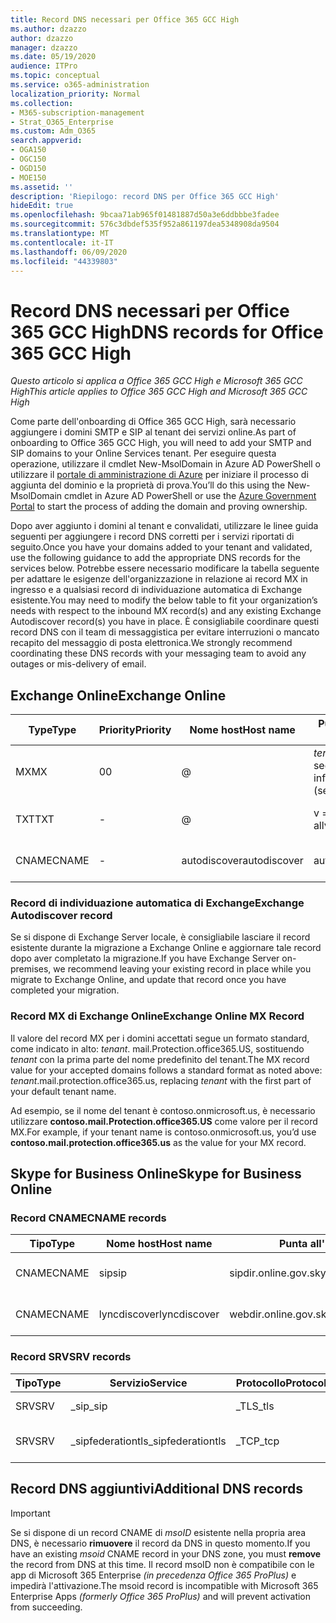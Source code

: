 ```yaml
---
title: Record DNS necessari per Office 365 GCC High
ms.author: dzazzo
author: dzazzo
manager: dzazzo
ms.date: 05/19/2020
audience: ITPro
ms.topic: conceptual
ms.service: o365-administration
localization_priority: Normal
ms.collection:
- M365-subscription-management
- Strat_O365_Enterprise
ms.custom: Adm_O365
search.appverid:
- OGA150
- OGC150
- OGD150
- MOE150
ms.assetid: ''
description: 'Riepilogo: record DNS per Office 365 GCC High'
hideEdit: true
ms.openlocfilehash: 9bcaa71ab965f01481887d50a3e6ddbbbe3fadee
ms.sourcegitcommit: 576c3dbdef535f952a861197dea5348908da9504
ms.translationtype: MT
ms.contentlocale: it-IT
ms.lasthandoff: 06/09/2020
ms.locfileid: "44339803"
---
```

# <a name="dns-records-for-office-365-gcc-high"></a><span data-ttu-id="2d29d-103">Record DNS necessari per Office 365 GCC High</span><span class="sxs-lookup"><span data-stu-id="2d29d-103">DNS records for Office 365 GCC High</span></span>

<span data-ttu-id="2d29d-104">*Questo articolo si applica a Office 365 GCC High e Microsoft 365 GCC High*</span><span class="sxs-lookup"><span data-stu-id="2d29d-104">*This article applies to Office 365 GCC High and Microsoft 365 GCC High*</span></span>

<span data-ttu-id="2d29d-105">Come parte dell'onboarding di Office 365 GCC High, sarà necessario aggiungere i domini SMTP e SIP al tenant dei servizi online.</span><span class="sxs-lookup"><span data-stu-id="2d29d-105">As part of onboarding to Office 365 GCC High, you will need to add your SMTP and SIP domains to your Online Services tenant.</span></span>  <span data-ttu-id="2d29d-106">Per eseguire questa operazione, utilizzare il cmdlet New-MsolDomain in Azure AD PowerShell o utilizzare il [portale di amministrazione di Azure](https://portal.azure.us) per iniziare il processo di aggiunta del dominio e la proprietà di prova.</span><span class="sxs-lookup"><span data-stu-id="2d29d-106">You’ll do this using the New-MsolDomain cmdlet in Azure AD PowerShell or use the [Azure Government Portal](https://portal.azure.us) to start the process of adding the domain and proving ownership.</span></span>

<span data-ttu-id="2d29d-107">Dopo aver aggiunto i domini al tenant e convalidati, utilizzare le linee guida seguenti per aggiungere i record DNS corretti per i servizi riportati di seguito.</span><span class="sxs-lookup"><span data-stu-id="2d29d-107">Once you have your domains added to your tenant and validated, use the following guidance to add the appropriate DNS records for the services below.</span></span>  <span data-ttu-id="2d29d-108">Potrebbe essere necessario modificare la tabella seguente per adattare le esigenze dell'organizzazione in relazione ai record MX in ingresso e a qualsiasi record di individuazione automatica di Exchange esistente.</span><span class="sxs-lookup"><span data-stu-id="2d29d-108">You may need to modify the below table to fit your organization’s needs with respect to the inbound MX record(s) and any existing Exchange Autodiscover record(s) you have in place.</span></span>  <span data-ttu-id="2d29d-109">È consigliabile coordinare questi record DNS con il team di messaggistica per evitare interruzioni o mancato recapito del messaggio di posta elettronica.</span><span class="sxs-lookup"><span data-stu-id="2d29d-109">We strongly recommend coordinating these DNS records with your messaging team to avoid any outages or mis-delivery of email.</span></span>

## <a name="exchange-online"></a><span data-ttu-id="2d29d-110">Exchange Online</span><span class="sxs-lookup"><span data-stu-id="2d29d-110">Exchange Online</span></span>

| <span data-ttu-id="2d29d-111">Type</span><span class="sxs-lookup"><span data-stu-id="2d29d-111">Type</span></span> | <span data-ttu-id="2d29d-112">Priority</span><span class="sxs-lookup"><span data-stu-id="2d29d-112">Priority</span></span> | <span data-ttu-id="2d29d-113">Nome host</span><span class="sxs-lookup"><span data-stu-id="2d29d-113">Host name</span></span> | <span data-ttu-id="2d29d-114">Punta all'indirizzo o al valore</span><span class="sxs-lookup"><span data-stu-id="2d29d-114">Points to address or value</span></span> | <span data-ttu-id="2d29d-115">TTL</span><span class="sxs-lookup"><span data-stu-id="2d29d-115">TTL</span></span> |
| --- | --- | --- | --- | --- |
| <span data-ttu-id="2d29d-116">MX</span><span class="sxs-lookup"><span data-stu-id="2d29d-116">MX</span></span> | <span data-ttu-id="2d29d-117">0</span><span class="sxs-lookup"><span data-stu-id="2d29d-117">0</span></span> | @ | <span data-ttu-id="2d29d-118">*tenant*. mail.Protection.office365.US (vedere di seguito per ulteriori informazioni)</span><span class="sxs-lookup"><span data-stu-id="2d29d-118">*tenant*.mail.protection.office365.us (see below for additional details)</span></span> | <span data-ttu-id="2d29d-119">1 Hour</span><span class="sxs-lookup"><span data-stu-id="2d29d-119">1 Hour</span></span> |
| <span data-ttu-id="2d29d-120">TXT</span><span class="sxs-lookup"><span data-stu-id="2d29d-120">TXT</span></span> | - | @ | <span data-ttu-id="2d29d-121">v = spf1 include: SPF. Protection. office365. us-all</span><span class="sxs-lookup"><span data-stu-id="2d29d-121">v=spf1 include:spf.protection.office365.us -all</span></span> | <span data-ttu-id="2d29d-122">1 Hour</span><span class="sxs-lookup"><span data-stu-id="2d29d-122">1 Hour</span></span> |
| <span data-ttu-id="2d29d-123">CNAME</span><span class="sxs-lookup"><span data-stu-id="2d29d-123">CNAME</span></span> | - | <span data-ttu-id="2d29d-124">autodiscover</span><span class="sxs-lookup"><span data-stu-id="2d29d-124">autodiscover</span></span> | <span data-ttu-id="2d29d-125">autodiscover.office365.us</span><span class="sxs-lookup"><span data-stu-id="2d29d-125">autodiscover.office365.us</span></span> | <span data-ttu-id="2d29d-126">1 Hour</span><span class="sxs-lookup"><span data-stu-id="2d29d-126">1 Hour</span></span> |

### <a name="exchange-autodiscover-record"></a><span data-ttu-id="2d29d-127">Record di individuazione automatica di Exchange</span><span class="sxs-lookup"><span data-stu-id="2d29d-127">Exchange Autodiscover record</span></span>

<span data-ttu-id="2d29d-128">Se si dispone di Exchange Server locale, è consigliabile lasciare il record esistente durante la migrazione a Exchange Online e aggiornare tale record dopo aver completato la migrazione.</span><span class="sxs-lookup"><span data-stu-id="2d29d-128">If you have Exchange Server on-premises, we recommend leaving your existing record in place while you migrate to Exchange Online, and update that record once you have completed your migration.</span></span> 

### <a name="exchange-online-mx-record"></a><span data-ttu-id="2d29d-129">Record MX di Exchange Online</span><span class="sxs-lookup"><span data-stu-id="2d29d-129">Exchange Online MX Record</span></span>

<span data-ttu-id="2d29d-130">Il valore del record MX per i domini accettati segue un formato standard, come indicato in alto: *tenant*. mail.Protection.office365.US, sostituendo *tenant* con la prima parte del nome predefinito del tenant.</span><span class="sxs-lookup"><span data-stu-id="2d29d-130">The MX record value for your accepted domains follows a standard format as noted above: *tenant*.mail.protection.office365.us, replacing *tenant* with the first part of your default tenant name.</span></span>

<span data-ttu-id="2d29d-131">Ad esempio, se il nome del tenant è contoso.onmicrosoft.us, è necessario utilizzare **contoso.mail.Protection.office365.US** come valore per il record MX.</span><span class="sxs-lookup"><span data-stu-id="2d29d-131">For example, if your tenant name is contoso.onmicrosoft.us, you’d use **contoso.mail.protection.office365.us** as the value for your MX record.</span></span>

## <a name="skype-for-business-online"></a><span data-ttu-id="2d29d-132">Skype for Business Online</span><span class="sxs-lookup"><span data-stu-id="2d29d-132">Skype for Business Online</span></span>

### <a name="cname-records"></a><span data-ttu-id="2d29d-133">Record CNAME</span><span class="sxs-lookup"><span data-stu-id="2d29d-133">CNAME records</span></span>

| <span data-ttu-id="2d29d-134">Tipo</span><span class="sxs-lookup"><span data-stu-id="2d29d-134">Type</span></span> | <span data-ttu-id="2d29d-135">Nome host</span><span class="sxs-lookup"><span data-stu-id="2d29d-135">Host name</span></span> | <span data-ttu-id="2d29d-136">Punta all'indirizzo o al valore</span><span class="sxs-lookup"><span data-stu-id="2d29d-136">Points to address or value</span></span> | <span data-ttu-id="2d29d-137">TTL</span><span class="sxs-lookup"><span data-stu-id="2d29d-137">TTL</span></span> |
| --- | --- | --- | --- |
| <span data-ttu-id="2d29d-138">CNAME</span><span class="sxs-lookup"><span data-stu-id="2d29d-138">CNAME</span></span> | <span data-ttu-id="2d29d-139">sip</span><span class="sxs-lookup"><span data-stu-id="2d29d-139">sip</span></span> | <span data-ttu-id="2d29d-140">sipdir.online.gov.skypeforbusiness.us</span><span class="sxs-lookup"><span data-stu-id="2d29d-140">sipdir.online.gov.skypeforbusiness.us</span></span> | <span data-ttu-id="2d29d-141">1 Hour</span><span class="sxs-lookup"><span data-stu-id="2d29d-141">1 Hour</span></span> |
| <span data-ttu-id="2d29d-142">CNAME</span><span class="sxs-lookup"><span data-stu-id="2d29d-142">CNAME</span></span> | <span data-ttu-id="2d29d-143">lyncdiscover</span><span class="sxs-lookup"><span data-stu-id="2d29d-143">lyncdiscover</span></span> | <span data-ttu-id="2d29d-144">webdir.online.gov.skypeforbusiness.us</span><span class="sxs-lookup"><span data-stu-id="2d29d-144">webdir.online.gov.skypeforbusiness.us</span></span> | <span data-ttu-id="2d29d-145">1 Hour</span><span class="sxs-lookup"><span data-stu-id="2d29d-145">1 Hour</span></span> |

### <a name="srv-records"></a><span data-ttu-id="2d29d-146">Record SRV</span><span class="sxs-lookup"><span data-stu-id="2d29d-146">SRV records</span></span>

| <span data-ttu-id="2d29d-147">Tipo</span><span class="sxs-lookup"><span data-stu-id="2d29d-147">Type</span></span> | <span data-ttu-id="2d29d-148">Servizio</span><span class="sxs-lookup"><span data-stu-id="2d29d-148">Service</span></span> | <span data-ttu-id="2d29d-149">Protocollo</span><span class="sxs-lookup"><span data-stu-id="2d29d-149">Protocol</span></span> | <span data-ttu-id="2d29d-150">Porta</span><span class="sxs-lookup"><span data-stu-id="2d29d-150">Port</span></span> | <span data-ttu-id="2d29d-151">Peso</span><span class="sxs-lookup"><span data-stu-id="2d29d-151">Weight</span></span> | <span data-ttu-id="2d29d-152">Priority</span><span class="sxs-lookup"><span data-stu-id="2d29d-152">Priority</span></span> | <span data-ttu-id="2d29d-153">Nome</span><span class="sxs-lookup"><span data-stu-id="2d29d-153">Name</span></span> | <span data-ttu-id="2d29d-154">Destinazione</span><span class="sxs-lookup"><span data-stu-id="2d29d-154">Target</span></span> | <span data-ttu-id="2d29d-155">TTL</span><span class="sxs-lookup"><span data-stu-id="2d29d-155">TTL</span></span> |
| --- | --- | --- | --- | --- | --- | --- | --- | --- |
| <span data-ttu-id="2d29d-156">SRV</span><span class="sxs-lookup"><span data-stu-id="2d29d-156">SRV</span></span> | <span data-ttu-id="2d29d-157">\_sip</span><span class="sxs-lookup"><span data-stu-id="2d29d-157">\_sip</span></span> | <span data-ttu-id="2d29d-158">\_TLS</span><span class="sxs-lookup"><span data-stu-id="2d29d-158">\_tls</span></span> | <span data-ttu-id="2d29d-159">443</span><span class="sxs-lookup"><span data-stu-id="2d29d-159">443</span></span> | <span data-ttu-id="2d29d-160">1 </span><span class="sxs-lookup"><span data-stu-id="2d29d-160">1</span></span> | <span data-ttu-id="2d29d-161">100</span><span class="sxs-lookup"><span data-stu-id="2d29d-161">100</span></span> | @ | <span data-ttu-id="2d29d-162">sipdir.online.gov.skypeforbusiness.us</span><span class="sxs-lookup"><span data-stu-id="2d29d-162">sipdir.online.gov.skypeforbusiness.us</span></span> | <span data-ttu-id="2d29d-163">1 ora</span><span class="sxs-lookup"><span data-stu-id="2d29d-163">1 Hour</span></span> |
| <span data-ttu-id="2d29d-164">SRV</span><span class="sxs-lookup"><span data-stu-id="2d29d-164">SRV</span></span> | <span data-ttu-id="2d29d-165">\_sipfederationtls</span><span class="sxs-lookup"><span data-stu-id="2d29d-165">\_sipfederationtls</span></span> | <span data-ttu-id="2d29d-166">\_TCP</span><span class="sxs-lookup"><span data-stu-id="2d29d-166">\_tcp</span></span> | <span data-ttu-id="2d29d-167">5061</span><span class="sxs-lookup"><span data-stu-id="2d29d-167">5061</span></span> | <span data-ttu-id="2d29d-168">1 </span><span class="sxs-lookup"><span data-stu-id="2d29d-168">1</span></span> | <span data-ttu-id="2d29d-169">100</span><span class="sxs-lookup"><span data-stu-id="2d29d-169">100</span></span> | @ | <span data-ttu-id="2d29d-170">sipfed.online.gov.skypeforbusiness.us</span><span class="sxs-lookup"><span data-stu-id="2d29d-170">sipfed.online.gov.skypeforbusiness.us</span></span> | <span data-ttu-id="2d29d-171">1 Hour</span><span class="sxs-lookup"><span data-stu-id="2d29d-171">1 Hour</span></span> |

## <a name="additional-dns-records"></a><span data-ttu-id="2d29d-172">Record DNS aggiuntivi</span><span class="sxs-lookup"><span data-stu-id="2d29d-172">Additional DNS records</span></span>

> [!IMPORTANT]
> <span data-ttu-id="2d29d-173">Se si dispone di un record CNAME di *msoID* esistente nella propria area DNS, è necessario **rimuovere** il record da DNS in questo momento.</span><span class="sxs-lookup"><span data-stu-id="2d29d-173">If you have an existing *msoid* CNAME record in your DNS zone, you must **remove** the record from DNS at this time.</span></span>  <span data-ttu-id="2d29d-174">Il record msoID non è compatibile con le app di Microsoft 365 Enterprise *(in precedenza Office 365 ProPlus)* e impedirà l'attivazione.</span><span class="sxs-lookup"><span data-stu-id="2d29d-174">The msoid record is incompatible with Microsoft 365 Enterprise Apps *(formerly Office 365 ProPlus)* and will prevent activation from succeeding.</span></span>
